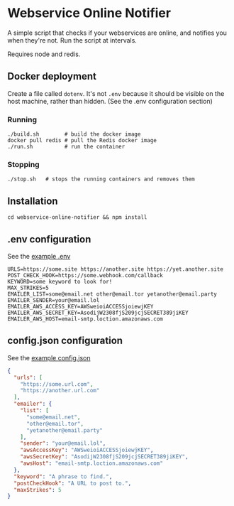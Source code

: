 # Webservice Online Notifier

A simple script that checks if your webservices are online, and notifies you
when they're not.  Run the script at intervals.

Requires node and redis.

## Docker deployment

Create a file called `dotenv`.  It's not `.env` because it should be
visible on the host machine, rather than hidden.  (See the .env configuration
section)

### Running

```
./build.sh        # build the docker image
docker pull redis # pull the Redis docker image
./run.sh          # run the container
```

### Stopping

```
./stop.sh   # stops the running containers and removes them
```

## Installation

`cd webservice-online-notifier && npm install`

## .env configuration

See the [example .env](example.env)

```
URLS=https://some.site https://another.site https://yet.another.site
POST_CHECK_HOOK=https://some.webhook.com/callback
KEYWORD=some keyword to look for!
MAX_STRIKES=5
EMAILER_LIST=some@email.net other@email.tor yetanother@email.party
EMAILER_SENDER=your@email.lol
EMAILER_AWS_ACCESS_KEY=AWSweioiACCESSjoiewjKEY
EMAILER_AWS_SECRET_KEY=AsodijW2308fjS209jcjSECRET389jiKEY
EMAILER_AWS_HOST=email-smtp.loction.amazonaws.com
```

## config.json configuration

See the [example config.json](example.config.json)

```JSON
{
  "urls": [
    "https://some.url.com",
    "https://another.url.com"
  ],
  "emailer": {
    "list": [
      "some@email.net",
      "other@email.tor",
      "yetanother@email.party"
    ],
    "sender": "your@email.lol",
    "awsAccessKey": "AWSweioiACCESSjoiewjKEY",
    "awsSecretKey": "AsodijW2308fjS209jcjSECRET389jiKEY",
    "awsHost": "email-smtp.loction.amazonaws.com"
  },
  "keyword": "A phrase to find.",
  "postCheckHook": "A URL to post to.",
  "maxStrikes": 5
}
```
